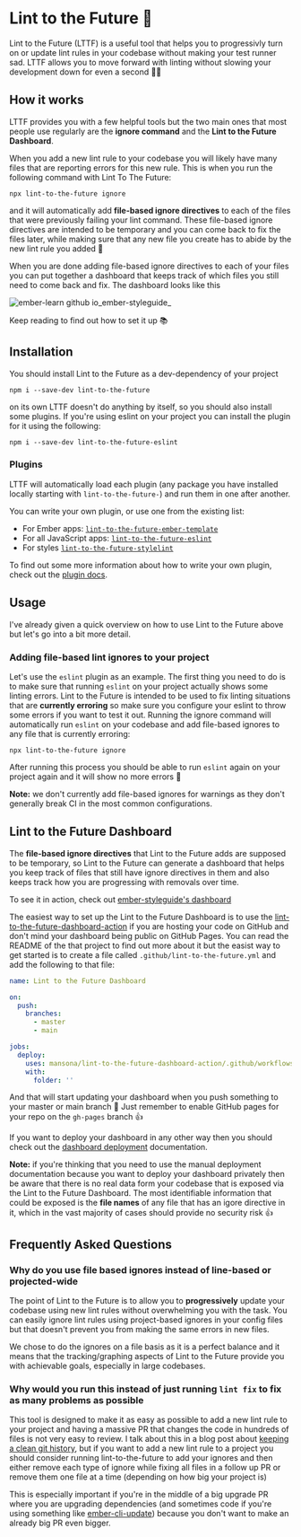 # Lint to the Future 🚀

Lint to the Future (LTTF) is a useful tool that helps you to progressivly turn on or update lint rules in your codebase without making your test runner sad. LTTF allows you to move forward with linting without slowing your development down for even a second 🚀💪

## How it works

LTTF provides you with a few helpful tools but the two main ones that most people use regularly are the **ignore command** and the **Lint to the Future Dashboard**. 

When you add a new lint rule to your codebase you will likely have many files that are reporting errors for this new rule. This is when you run the following command with Lint To The Future: 

```
npx lint-to-the-future ignore
```

and it will automatically add **file-based ignore directives** to each of the files that were previously failing your lint command. These file-based ignore directives are intended to be temporary and you can come back to fix the files later, while making sure that any new file you create has to abide by the new lint rule you added 🎉

When you are done adding file-based ignore directives to each of your files you can put together a dashboard that keeps track of which files you still need to come back and fix. The dashboard looks like this

![ember-learn github io_ember-styleguide_](https://user-images.githubusercontent.com/594890/193256435-0355d6be-c39f-4901-89a1-58dd6b871129.png)


Keep reading to find out how to set it up 📚

## Installation

You should install Lint to the Future as a dev-dependency of your project

```
npm i --save-dev lint-to-the-future
```

on its own LTTF doesn't do anything by itself, so you should also install some plugins. If you're using eslint on your project you can install the plugin for it using the following:

```
npm i --save-dev lint-to-the-future-eslint
```

### Plugins

LTTF will automatically load each plugin (any package you have installed locally starting with `lint-to-the-future-`) and run them in one after another.

You can write your own plugin, or use one from the existing list:

- For Ember apps: [`lint-to-the-future-ember-template`](https://github.com/mansona/lint-to-the-future-ember-template)
- For all JavaScript apps: [`lint-to-the-future-eslint`](https://github.com/mansona/lint-to-the-future-eslint)
- For styles [`lint-to-the-future-stylelint`](https://github.com/mansona/lint-to-the-future-stylelint)

To find out some more information about how to write your own plugin, check out the [plugin docs](/docs/plugin-development.md).

## Usage

I've already given a quick overview on how to use Lint to the Future above but let's go into a bit more detail.

### Adding file-based lint ignores to your project

Let's use the `eslint` plugin as an example. The first thing you need to do is to make sure that running `eslint` on your project actually shows some linting errors. Lint to the Future is intended to be used to fix linting situations that are **currently erroring** so make sure you configure your eslint to throw some errors if you want to test it out. Running the ignore command will automatically run `eslint` on your codebase and add file-based ignores to any file that is currently erroring:

```
npx lint-to-the-future ignore
```

After running this process you should be able to run `eslint` again on your project again and it will show no more errors 💪

**Note:** we don't currently add file-based ignores for warnings as they don't generally break CI in the most common configurations.

## Lint to the Future Dashboard

The **file-based ignore directives** that Lint to the Future adds are supposed to be temporary, so Lint to the Future can generate a dashboard that helps you keep track of files that still have ignore directives in them and also keeps track how you are progressing with removals over time.

To see it in action, check out [ember-styleguide's dashboard](https://ember-learn.github.io/ember-styleguide/)

The easiest way to set up the Lint to the Future Dashboard is to use the [lint-to-the-future-dashboard-action](https://github.com/mansona/lint-to-the-future-dashboard-action) if you are hosting your code on GitHub and don't mind your dashboard being public on GitHub Pages. You can read the README of the that project to find out more about it but the easist way to get started is to create a file called `.github/lint-to-the-future.yml` and add the following to that file: 

```yml
name: Lint to the Future Dashboard

on:
  push:
    branches:
      - master
      - main

jobs:
  deploy:
    uses: mansona/lint-to-the-future-dashboard-action/.github/workflows/dashboard.yml@main
    with:
      folder: ''
```

And that will start updating your dashboard when you push something to your master or main branch 🎉 Just remember to enable GitHub pages for your repo on the `gh-pages` branch 👍

If you want to deploy your dashboard in any other way then you should check out the [dashboard deployment](/docs/dashboard-deployment.md) documentation.

**Note:** if you're thinking that you need to use the manual deployment documentation because you want to deploy your dashboard privately then be aware that there is no real data form your codebase that is exposed via the Lint to the Future Dashboard. The most identifiable information that could be exposed is the **file names** of any file that has an igore directive in it, which in the vast majority of cases should provide no security risk 👍

## Frequently Asked Questions

### Why do you use file based ignores instead of line-based or projected-wide

The point of Lint to the Future is to allow you to **progressively** update your codebase using new lint rules without overwhelming you with the task. You can easily ignore lint rules using project-based ignores in your config files but that doesn't prevent you from making the same errors in new files.

We chose to do the ignores on a file basis as it is a perfect balance and it means that the tracking/graphing aspects of Lint to the Future provide you with achievable goals, especially in large codebases.

### Why would you run this instead of just running `lint fix` to fix as many problems as possible

This tool is designed to make it as easy as possible to add a new lint rule to your project and having a massive PR that changes the code in hundreds of files is not very easy to review. I talk about this in a blog post about [keeping a clean git history](https://simplabs.com/blog/2021/05/26/keeping-a-clean-git-history/), but if you want to add a new lint rule to a project you should consider running lint-to-the-future to add your ignores and then either remove each type of ignore while fixing all files in a follow up PR or remove them one file at a time (depending on how big your project is)

This is especially important if you're in the middle of a big upgrade PR where you are upgrading dependencies (and sometimes code if you're using something like [ember-cli-update](https://github.com/ember-cli/ember-cli-update)) because you don't want to make an already big PR even bigger.

